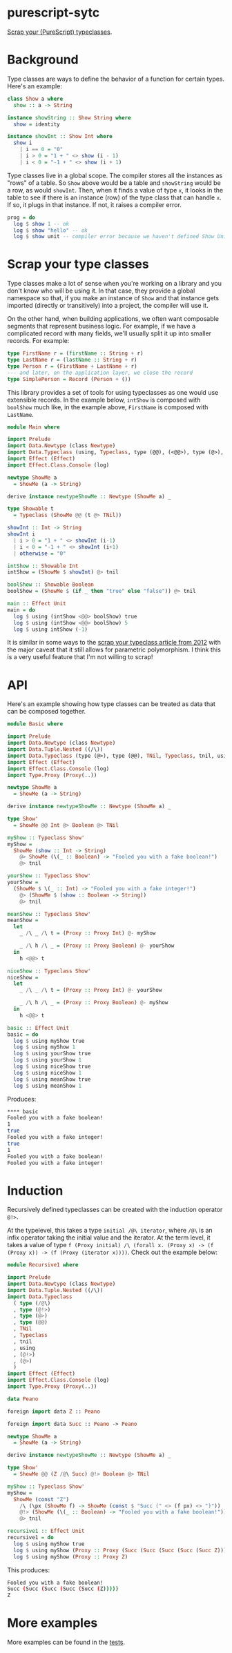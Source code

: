 # purescript-sytc

[Scrap your (PureScript) typeclasses](https://www.haskellforall.com/2012/05/scrap-your-type-classes.html).

# Background

Type classes are ways to define the behavior of a function for certain types. Here's an example:

```purescript
class Show a where
  show :: a -> String

instance showString :: Show String where
  show = identity

instance showInt :: Show Int where
  show i
    | i == 0 = "0"
    | i > 0 = "1 + " <> show (i - 1)
    | i < 0 = "-1 + " <> show (i + 1)
```

Type classes live in a global scope. The compiler stores all the instances as "rows" of a table. So `Show` above would be a table and `showString` would be a row, as would `showInt`. Then, when it finds a value of type `x`, it looks in the table to see if there is an instance (row) of the type class that can handle `x`. If so, it plugs in that instance. If not, it raises a compiler error.

```purescript
prog = do
  log $ show 1 -- ok
  log $ show "hello" -- ok
  log $ show unit -- compiler error because we haven't defined Show Unit
```

# Scrap your type classes

Type classes make a lot of sense when you're working on a library and you don't know who will be using it. In that case, they provide a global namespace so that, if you make an instance of `Show` and that instance gets imported (directly or transitively) into a project, the compiler will use it.

On the other hand, when building applications, we often want composable segments that represent business logic. For example, if we have a complicated record with many fields, we'll usually split it up into smaller records. For example:

```purescript
type FirstName r = (firstName :: String + r)
type LastName r = (lastName :: String + r)
type Person r = (FirstName + LastName + r)
--- and later, on the application layer, we close the record
type SimplePerson = Record (Person + ())
```

This library provides a set of tools for using typeclasses as one would use extensible records. In the example below, `intShow` is composed with `boolShow` much like, in the example above, `FirstName` is composed with `LastName`.

```purescript
module Main where

import Prelude
import Data.Newtype (class Newtype)
import Data.Typeclass (using, Typeclass, type (@@), (<@@>), type (@>), TNil, (@>), tnil)
import Effect (Effect)
import Effect.Class.Console (log)

newtype ShowMe a
  = ShowMe (a -> String)

derive instance newtypeShowMe :: Newtype (ShowMe a) _

type Showable t
  = Typeclass (ShowMe @@ (t @> TNil))

showInt :: Int -> String
showInt i
  | i > 0 = "1 + " <> showInt (i-1)
  | i < 0 = "-1 + " <> showInt (i+1)
  | otherwise = "0"

intShow :: Showable Int
intShow = (ShowMe $ showInt) @> tnil

boolShow :: Showable Boolean
boolShow = (ShowMe $ (if _ then "true" else "false")) @> tnil

main :: Effect Unit
main = do
  log $ using (intShow <@@> boolShow) true
  log $ using (intShow <@@> boolShow) 5
  log $ using intShow (-1)
```

It is similar in some ways to the [scrap your typeclass article from 2012](https://www.haskellforall.com/2012/05/scrap-your-type-classes.html) with the major caveat that it still allows for parametric polymorphism. I think this is a very useful feature that I'm not willing to scrap!

# API

Here's an example showing how type classes can be treated as data that can be composed together.

```purescript
module Basic where

import Prelude
import Data.Newtype (class Newtype)
import Data.Tuple.Nested ((/\))
import Data.Typeclass (type (@>), type (@@), TNil, Typeclass, tnil, using, (<@@>), (@-), (@>))
import Effect (Effect)
import Effect.Class.Console (log)
import Type.Proxy (Proxy(..))

newtype ShowMe a
  = ShowMe (a -> String)

derive instance newtypeShowMe :: Newtype (ShowMe a) _

type Show'
  = ShowMe @@ Int @> Boolean @> TNil

myShow :: Typeclass Show'
myShow =
  ShowMe (show :: Int -> String)
    @> ShowMe (\(_ :: Boolean) -> "Fooled you with a fake boolean!")
    @> tnil

yourShow :: Typeclass Show'
yourShow =
  (ShowMe $ \(_ :: Int) -> "Fooled you with a fake integer!")
    @> (ShowMe $ (show :: Boolean -> String))
    @> tnil

meanShow :: Typeclass Show'
meanShow =
  let
    _ /\ _ /\ t = (Proxy :: Proxy Int) @- myShow

    _ /\ h /\ _ = (Proxy :: Proxy Boolean) @- yourShow
  in
    h <@@> t

niceShow :: Typeclass Show'
niceShow =
  let
    _ /\ _ /\ t = (Proxy :: Proxy Int) @- yourShow

    _ /\ h /\ _ = (Proxy :: Proxy Boolean) @- myShow
  in
    h <@@> t

basic :: Effect Unit
basic = do
  log $ using myShow true
  log $ using myShow 1
  log $ using yourShow true
  log $ using yourShow 1
  log $ using niceShow true
  log $ using niceShow 1
  log $ using meanShow true
  log $ using meanShow 1
```

Produces:

```bash
**** basic
Fooled you with a fake boolean!
1
true
Fooled you with a fake integer!
true
1
Fooled you with a fake boolean!
Fooled you with a fake integer!
```

# Induction

Recursively defined typeclasses can be created with the induction operator `@!>`.

At the typelevel, this takes a type `initial /@\ iterator`, where `/@\` is an infix operator taking the initial value and the iterator. At the term level, it takes a value of type `f (Proxy initial) /\ (forall x. (Proxy x) -> (f (Proxy x)) -> (f (Proxy (iterator x))))`. Check out the example below:

```purescript
module Recursive1 where

import Prelude
import Data.Newtype (class Newtype)
import Data.Tuple.Nested ((/\))
import Data.Typeclass
  ( type (/@\)
  , type (@!>)
  , type (@>)
  , type (@@)
  , TNil
  , Typeclass
  , tnil
  , using
  , (@!>)
  , (@>)
  )
import Effect (Effect)
import Effect.Class.Console (log)
import Type.Proxy (Proxy(..))

data Peano

foreign import data Z :: Peano

foreign import data Succ :: Peano -> Peano

newtype ShowMe a
  = ShowMe (a -> String)

derive instance newtypeShowMe :: Newtype (ShowMe a) _

type Show'
  = ShowMe @@ (Z /@\ Succ) @!> Boolean @> TNil

myShow :: Typeclass Show'
myShow =
  ShowMe (const "Z")
    /\ (\px (ShowMe f) -> ShowMe (const $ "Succ (" <> (f px) <> ")"))
    @!> (ShowMe (\(_ :: Boolean) -> "Fooled you with a fake boolean!"))
    @> tnil

recursive1 :: Effect Unit
recursive1 = do
  log $ using myShow true
  log $ using myShow (Proxy :: Proxy (Succ (Succ (Succ (Succ (Succ Z))))))
  log $ using myShow (Proxy :: Proxy Z)
```

This produces:

```bash
Fooled you with a fake boolean!
Succ (Succ (Succ (Succ (Succ (Z)))))
Z
```

# More examples

More examples can be found in the [tests](./test).
